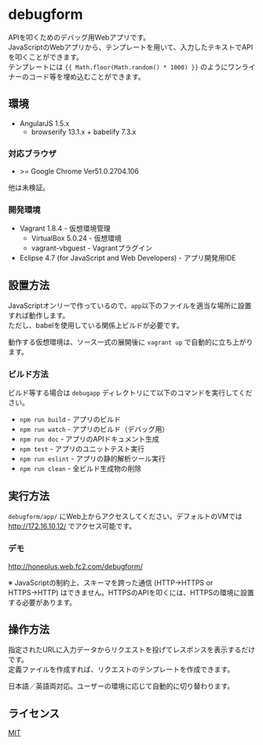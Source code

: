 # debugform
APIを叩くためのデバッグ用Webアプリです。  
JavaScriptのWebアプリから、テンプレートを用いて、入力したテキストでAPIを叩くことができます。  
テンプレートには `{{ Math.floor(Math.random() * 1000) }}` のようにワンライナーのコード等を埋め込むことができます。

## 環境
* AngularJS 1.5.x
    * browserify 13.1.x + babelify 7.3.x

### 対応ブラウザ
* &gt;= Google Chrome Ver51.0.2704.106

他は未検証。

### 開発環境
* Vagrant 1.8.4 - 仮想環境管理
    * VirtualBox 5.0.24 - 仮想環境
    * vagrant-vbguest - Vagrantプラグイン
* Eclipse 4.7 (for JavaScript and Web Developers) - アプリ開発用IDE

## 設置方法
JavaScriptオンリーで作っているので、`app`以下のファイルを適当な場所に設置すれば動作します。  
ただし、babelを使用している関係上ビルドが必要です。

動作する仮想環境は、ソース一式の展開後に `vagrant up` で自動的に立ち上がります。

### ビルド方法
ビルド等する場合は `debugapp` ディレクトリにて以下のコマンドを実行してください。

* `npm run build` - アプリのビルド
* `npm run watch` - アプリのビルド（デバッグ用）
* `npm run doc` - アプリのAPIドキュメント生成
* `npm test` - アプリのユニットテスト実行
* `npm run eslint` - アプリの静的解析ツール実行
* `npm run clean` - 全ビルド生成物の削除

## 実行方法
`debugform/app/` にWeb上からアクセスしてください。デフォルトのVMでは http://172.16.10.12/ でアクセス可能です。

### デモ
http://honeplus.web.fc2.com/debugform/

※ JavaScriptの制約上、スキーマを跨った通信 (HTTP→HTTPS or HTTPS→HTTP) はできません。HTTPSのAPIを叩くには、HTTPSの環境に設置する必要があります。

## 操作方法
指定されたURLに入力データからリクエストを投げてレスポンスを表示するだけです。  
定義ファイルを作成すれば、リクエストのテンプレートを作成できます。

日本語／英語両対応。ユーザーの環境に応じて自動的に切り替わります。

## ライセンス
[MIT](https://github.com/ktanakaj/debugform/blob/master/LICENSE)
